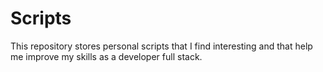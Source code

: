 # Scripts
This repository stores personal scripts that I find interesting and that help me improve my skills as a developer full stack.

